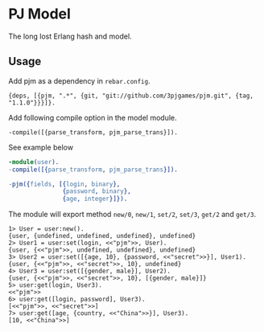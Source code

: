 # PJ Model

The long lost Erlang hash and model.

## Usage

Add pjm as a dependency in `rebar.config`.

    {deps, [{pjm, ".*", {git, "git://github.com/3pjgames/pjm.git", {tag, "1.1.0"}}}]}.

Add following compile option in the model module.

    -compile([{parse_transform, pjm_parse_trans}]).

See example below

```erlang
-module(user).
-compile([{parse_transform, pjm_parse_trans}]).

-pjm({fields, [{login, binary},
               {password, binary},
               {age, integer}]}).
```

The module will export method `new/0`, `new/1`, `set/2`, `set/3`, `get/2` and
`get/3`.

```
1> User = user:new().
{user, {undefined, undefined, undefined}, undefined}
2> User1 = user:set(login, <<"pjm">>, User).
{user, {<<"pjm">>, undefined, undefined}, undefined}
3> User2 = user:set([{age, 10}, {password, <<"secret">>}], User1).
{user, {<<"pjm">>, <<"secret">>, 10}, undefined}
4> User3 = user:set([{gender, male}], User2).
{user, {<<"pjm">>, <<"secret">>, 10}, [{gender, male}]}
5> user:get(login, User3).
<<"pjm">>
6> user:get([login, password], User3).
[<<"pjm">>, <<"secret">>]
7> user:get([age, {country, <<"China">>}], User3).
[10, <<"China">>]
```



